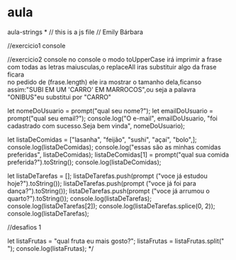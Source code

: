 # aula
aula-strings
*
// this is a js file
// Emily Bárbara

//exercicio1 console

//exercicio2 console
no console o modo toUpperCase irá imprimir a frase com todas as letras maiusculas,o replaceAll iras substituir algo da frase ficara  
 no pedido de (frase.length) ele ira mostrar o tamanho dela,ficanso assim:"SUBI EM UM 'CARRO' EM MARROCOS",ou seja a palavra "ONIBUS"eu substitui por "CARRO" 
 
let nomeDoUsuario = prompt("qual seu nome?");
let emailDoUsuario = prompt("qual seu email?");
console.log("O e-mail", emailDoUsuario, "foi cadastrado com sucesso.Seja bem vinda",  nomeDoUsuario); 

let listaDeComidas = ["lasanha", "feijão", "sushi", "açaí", "bolo",];
console.log(listaDeComidas);
console.log("essas são as minhas comidas preferidas", listaDeComidas);
listaDeComidas[1] = prompt("qual sua comida preferida?").toString();
console.log(listaDeComidas);

let listaDeTarefas = [];
listaDeTarefas.push(prompt ("voce já estudou hoje?").toString());
listaDeTarefas.push(prompt ("voce já foi para dança?").toString());
listaDeTarefas.push(prompt ("voce já arrumou o quarto?").toString());
console.log(listaDeTarefas);
console.log(listaDeTarefas[2]);
console.log(listaDeTarefas.splice(0, 2));
console.log(listaDeTarefas);

//desafios 1 

let listaFrutas = "qual fruta eu mais gosto?";
listaFrutas = listaFrutas.split(" ");
console.log(listaFrutas);
*/
